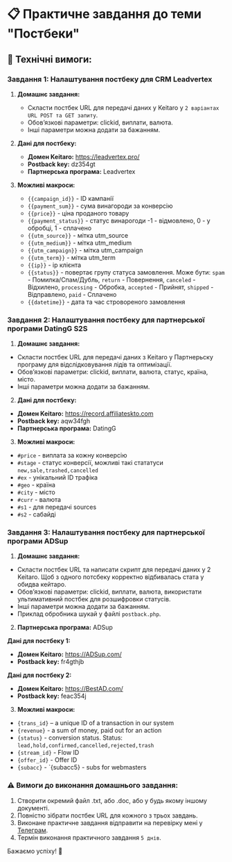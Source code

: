 # 📋 Практичне завдання до теми "Постбеки"

## 🔧 Технічні вимоги:

### Завдання 1: Налаштування постбеку для CRM Leadvertex

1. **Домашнє завдання:**
   - Скласти постбек URL для передачі даних у Keitaro у `2 варіантах URL POST та GET запиту`.
   - Обов’язкові параметри: clickid, виплати, валюта.
   - Інші параметри можна додати за бажанням.

2. **Дані для постбеку:**
   - **Домен Keitaro:** https://leadvertex.pro/
   - **Postback key:** dz354gt
   - **Партнерська програма:** Leadvertex

3. **Можливі макроси:**
   - `{{campaign_id}}` - ID кампанії
   - `{{payment_sum}}` - сума винагороди за конверсію
   - `{{price}}` - ціна проданого товару
   - `{{payment_status}}` - статус винарогоди -1 - відмовлено, 0 - у обробці, 1 - сплачено
   - `{{utm_source}}` - мітка utm_source
   - `{{utm_medium}}` - мітка utm_medium
   - `{{utm_campaign}}` - мітка utm_campaign
   - `{{utm_term}}` - мітка utm_term
   - `{{ip}}` - ip клієнта
   - `{{status}}` - повертає групу статуса замовлення. Може бути: `spam` - Помилка/Спам/Дубль, `return` - Повернення, `canceled` - Відхилено, `processing` - Обробка, `accepted` - Прийнят, `shipped` - Відправлено, `paid` - Сплачено
   - `{{datetime}}` - дата та час стровореного замовлення
   

### Завдання 2: Налаштування постбеку для партнерської програми DatingG S2S

1. **Домашнє завдання:**
- Скласти постбек URL для передачі даних з Keitaro у Партнерьску програму для відслідковування лідів та оптимізації.
- Обов’язкові параметри: clickid, виплати, валюта, статус, країна, місто.
- Інші параметри можна додати за бажанням.

2. **Дані для постбеку:**
- **Домен Keitaro:** https://record.affiliateskto.com
- **Postback key:** aqw34fgh
- **Партнерська програма:** DatingG

3. **Можливі макроси:**
- `#price` - виплата за кожну конверсію
- `#stage` - статус конверсії, можливі такі стататуси `new,sale,trashed,cancelled`
- `#ex` - унікальний ID трафіка
- `#geo` - країна
- `#city` - місто
- `#curr` - валюта
- `#s1` - для передачі sources
- `#s2` - сабайді

### Завдання 3: Налаштування постбеку для партнерської програми ADSup

1. **Домашнє завдання:**
- Скласти постбек URL та написати скрипт для передачі даних у 2 Keitaro. Щоб з одного потсбеку корректно відбивалась стата у обидва кейтаро.
- Обов’язкові параметри: clickid, виплати, валюта, використати ультимативний постбек для розшифровки статусів.
- Інші параметри можна додати за бажанням.
- Приклад обробника шукай у файлі `postback.php`.

2. **Партнерська програма:** ADSup


**Дані для постбеку 1:**
- **Домен Keitaro:** https://ADSup.com/
- **Postback key:** fr4gthjb

**Дані для постбеку 2:**
- **Домен Keitaro:** https://BestAD.com/
- **Postback key:** feac354j


3. **Можливі макроси:**
- `{trans_id}` – a unique ID of a transaction in our system
- `{revenue}` - a sum of money, paid out for an action
- `{status}` - conversion status. Status: `lead,hold,confirmed,cancelled,rejected,trash`
- `{stream_id}` - Flow ID
- `{offer_id}` - Offer ID
- `{subacc}` - `{subacc5} - subs for webmasters



### ⚠️ Вимоги до виконання домашнього завдання:
1. Створити окремий файл .txt, або .doc, або у будь якому іншому документі.
2. Повністю зібрати постбек URL для кожного з трьох завдань.
3. Виконане практичне завдання відправити на перевірку мені у [Телеграм](https://t.me/ell_tech).
4. Термін виконання практичного завдання `5 днів`.

Бажаємо успіху! 🚀


